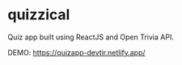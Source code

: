 # quizzical

Quiz app built using ReactJS and Open Trivia API.

DEMO: https://quizapp-devtir.netlify.app/

